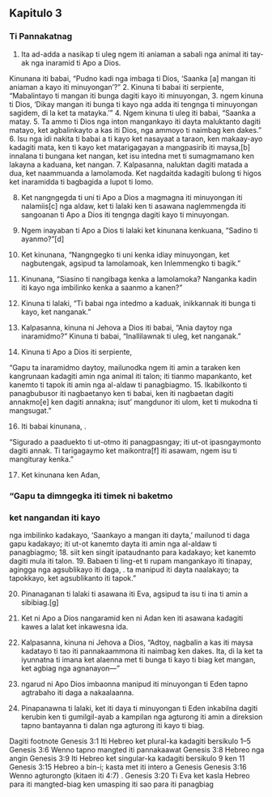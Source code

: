 Kapitulo 3
----------

### Ti Pannakatnag

1. Ita ad-adda a nasikap ti uleg ngem iti aniaman a sabali nga animal iti tay-ak nga inaramid ti Apo a Dios.

Kinunana iti babai, “Pudno kadi nga imbaga ti Dios, ‘Saanka [a] mangan iti aniaman a kayo iti minuyongan’?”
2. Kinuna ti babai iti serpiente, “Mabalintayo ti mangan iti bunga dagiti kayo iti minuyongan,
3. ngem kinuna ti Dios, ‘Dikay mangan iti bunga ti kayo nga adda iti tengnga ti minuyongan sagidem, di la ket ta matayka.’”
4. Ngem kinuna ti uleg iti babai, “Saanka a matay.
5. Ta ammo ti Dios nga inton mangankayo iti dayta maluktanto dagiti matayo, ket agbalinkayto a kas iti Dios, nga ammoyo ti naimbag ken dakes.”
6. Isu nga idi nakita ti babai a ti kayo ket nasayaat a taraon, ken makaay-ayo kadagiti mata, ken ti kayo ket matarigagayan a mangpasirib iti maysa,[b] innalana ti bungana ket nangan, ket isu intedna met ti sumagmamano ken lakayna a kaduana, ket nangan.
7. Kalpasanna, naluktan dagiti matada a dua, ket naammuanda a lamolamoda. Ket nagdaitda kadagiti bulong ti higos ket inaramidda ti bagbagida a lupot ti lomo.

8. Ket nangngegda ti uni ti Apo a Dios a magmagna iti minuyongan iti nalamiis[c] nga aldaw, ket ti lalaki ken ti asawana naglemmengda iti sangoanan ti Apo a Dios iti tengnga dagiti kayo ti minuyongan.
9. Ngem inayaban ti Apo a Dios ti lalaki ket kinunana kenkuana, “Sadino ti ayanmo?”[d]
10. Ket kinunana, “Nangngegko ti uni kenka idiay minuyongan, ket nagbutengak, agsipud ta lamolamoak, ken Inlemmengko ti bagik.”
11. Kinunana, “Siasino ti nangibaga kenka a lamolamoka? Nanganka kadin iti kayo nga imbilinko kenka a saanmo a kanen?”
12. Kinuna ti lalaki, “Ti babai nga intedmo a kaduak, inikkannak iti bunga ti kayo, ket nanganak.”
13. Kalpasanna, kinuna ni Jehova a Dios iti babai, “Ania daytoy nga inaramidmo?” Kinuna ti babai, “Inallilawnak ti uleg, ket nanganak.”

14. Kinuna ti Apo a Dios iti serpiente,

“Gapu ta inaramidmo daytoy, mailunodka ngem iti amin a taraken ken kangrunaan kadagiti amin nga animal iti talon; iti tianmo mapankanto, ket kanemto ti tapok iti amin nga al-aldaw ti panagbiagmo.
15. Ikabilkonto ti panagbubusor iti nagbaetanyo ken ti babai, ken iti nagbaetan dagiti annakmo[e] ken dagiti annakna; isut’ mangdunor iti ulom, ket ti mukodna ti mangsugat.”

16. Iti babai kinunana, .

“Sigurado a paaduekto ti ut-otmo iti panagpasngay;
     iti ut-ot ipasngaymonto dagiti annak. Ti tarigagaymo ket maikontra[f] iti asawam, ngem isu ti mangituray kenka.”

17. Ket kinunana ken Adan,

### “Gapu ta dimngegka iti timek ni baketmo

###      ket nangandan iti kayo

nga imbilinko kadakayo, ‘Saankayo a mangan iti dayta,’ mailunod ti daga gapu kadakayo;
     iti ut-ot kanemto dayta iti amin nga al-aldaw ti panagbiagmo;
18. siit ken singit ipataudnanto para kadakayo;
     ket kanemto dagiti mula iti talon.
19. Babaen ti ling-et ti rupam
     mangankayo iti tinapay, agingga nga agsublikayo iti daga, .
     ta manipud iti dayta naalakayo;
ta tapokkayo, ket agsublikanto iti tapok.”

20. Pinanaganan ti lalaki ti asawana iti Eva, agsipud ta isu ti ina ti amin a sibibiag.[g]
21. Ket ni Apo a Dios nangaramid ken ni Adan ken iti asawana kadagiti kawes a lalat ket inkawesna ida.

22. Kalpasanna, kinuna ni Jehova a Dios, “Adtoy, nagbalin a kas iti maysa kadatayo ti tao iti pannakaammona iti naimbag ken dakes. Ita, di la ket ta iyunnatna ti imana ket alaenna met ti bunga ti kayo ti biag ket mangan, ket agbiag nga agnanayon—”
23. ngarud ni Apo Dios imbaonna manipud iti minuyongan ti Eden tapno agtrabaho iti daga a nakaalaanna.
24. Pinapanawna ti lalaki, ket iti daya ti minuyongan ti Eden inkabilna dagiti kerubin ken ti gumilgil-ayab a kampilan nga agturong iti amin a direksion tapno bantayanna ti dalan nga agturong iti kayo ti biag.

Dagiti footnote
Genesis 3:1 Iti Hebreo ket plural-ka kadagiti bersikulo 1–5
Genesis 3:6 Wenno tapno mangted iti pannakaawat
Genesis 3:8 Hebreo nga angin
Genesis 3:9 Iti Hebreo ket singular-ka kadagiti bersikulo 9 ken 11
Genesis 3:15 Hebreo a bin-i; kasta met iti intero a Genesis
Genesis 3:16 Wenno agturongto (kitaen iti 4:7) .
Genesis 3:20 Ti Eva ket kasla Hebreo para iti mangted-biag ken umasping iti sao para iti panagbiag
